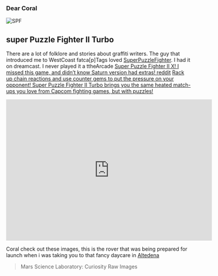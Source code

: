 ### Dear Coral

![SPF](https://upload.wikimedia.org/wikipedia/en/a/a3/Puzzle_Fighter_flyer.png) 
## super Puzzle Fighter II Turbo
There are a lot of folklore and stories about graffiti writers. The guy that introduced me to WestCoast fatca[p]Tags loved [SuperPuzzleFighter](https://en.wikipedia.org/wiki/Super_Puzzle_Fighter_II_Turbo). I had it on dreamcast. I never played it a ttheArcade  [Super Puzzle Fighter II X! I missed this game, and didn’t know Saturn version had extras! reddit](https://www.reddit.com/r/SegaSaturn/comments/131dnzi/super_puzzle_fighter_ii_x_i_missed_this_game_and/?rdt=38318) [Rack up chain reactions and use counter gems to put the pressure on your opponent! Super Puzzle Fighter II Turbo brings you the same heated match-ups you love from Capcom fighting games, but with puzzles!](https://www.capcom-games.com/cfc/en-us/title/spf2x.html)
<iframe src="https://archive.org/embed/arcade_spf2t" width="560" height="384" frameborder="0" webkitallowfullscreen="true" mozallowfullscreen="true" allowfullscreen></iframe> 


<style>
.gallery-rover {
  display: flex;
  flex-direction: row;
  width: 100%;
  height: 70vh;
}

.item {
  flex: 1;
  height: 100%;
  background-position: center;
  background-size: cover;
  background-repeat: none;
  transition: flex 0.8s ease;
  
  &:hover{
    flex: 7;
  }
}

.item-rover1 { 
  background-image: url('https://mars.nasa.gov/mars2020-raw-images/pub/ods/surface/sol/00450/ids/edr/browse/edl/EBE_0450_0706921761_624ECM_N0260000EDLC00450_0050LUJ01_1200.jpg');
}

.item-rover2 { 
  background-image: url('https://mars.nasa.gov/mars2020-raw-images/pub/ods/surface/sol/00000/ids/edr/browse/edl/ESF_0000_0666965708_609ECM_N0010052EDLC00000_0000LUJ01_1200.jpg');
}

.item-rover3 { 
  background-image: url('https://science.nasa.gov/wp-content/uploads/2024/03/1005.gif?w=768&format=webp');
}

.item-rover4 { 
  background-image: url('https://science.nasa.gov/wp-content/uploads/2024/03/1007.gif?w=768&format=webp');
}

.item-rover5 { 
  background-image: url('https://science.nasa.gov/wp-content/uploads/2024/03/25703_PIA24490_ncam_left_drive-web.gif?w=768&format=webp');
}

.social{
  position: absolute;
  right: 35px;
  bottom: 0;
  
  img{
    display: block;
    width: 32px;
  }
}

</style>

Coral check out these images, this is the rover that was being prepared for launch when i was taking you to that fancy daycare in [Altedena](https://www.care.com/day-care/altadena-ca)

>Mars Science Laboratory: Curiosity Raw Images</a></h1>

  <div class="gallery-rover">
    <div class="item item-rover1"></div>
    <div class="item item-rover2"></div>
    <div class="item item-rover3"></div>
    <div class="item item-rover4"></div>
    <div class="item item-rover5"></div>
  </div>
 </div>
